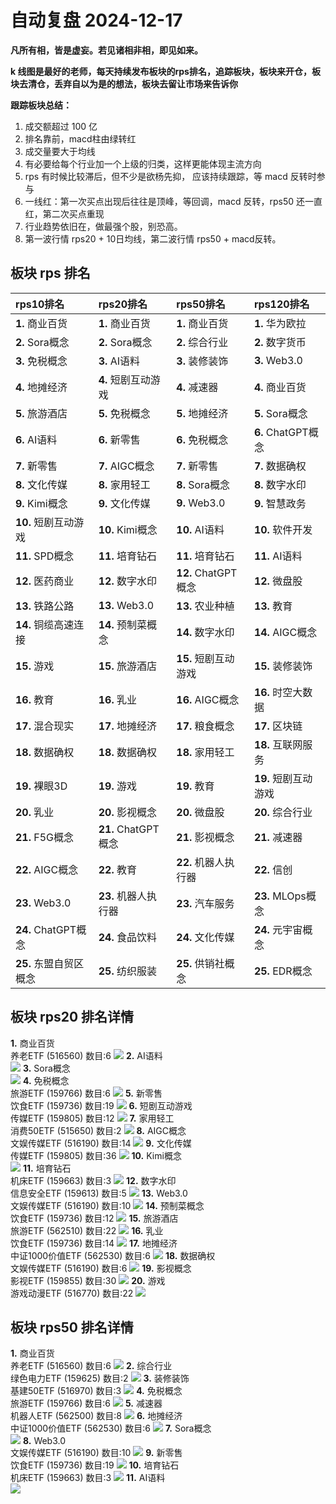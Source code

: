 # 自动复盘 2024-12-17

**凡所有相，皆是虚妄。若见诸相非相，即见如来。**

**k 线图是最好的老师，每天持续发布板块的rps排名，追踪板块，板块来开仓，板块去清仓，丢弃自以为是的想法，板块去留让市场来告诉你**
        
**跟踪板块总结：**
1. 成交额超过 100 亿
2. 排名靠前，macd柱由绿转红
3. 成交量要大于均线
4. 有必要给每个行业加一个上级的归类，这样更能体现主流方向
5. rps 有时候比较滞后，但不少是欲杨先抑， 应该持续跟踪，等 macd 反转时参与
6. 一线红：第一次买点出现后往往是顶峰，等回调，macd 反转，rps50 还一直红，第二次买点重现
7. 行业趋势依旧在，做最强个股，别恐高。
8. 第一波行情 rps20 + 10日均线，第二波行情 rps50 + macd反转。
        
## 板块 rps 排名
| rps10排名              | rps20排名            | rps50排名            | rps120排名           |
|:-----------------------|:---------------------|:---------------------|:---------------------|
| **1.** 商业百货        | **1.** 商业百货      | **1.** 商业百货      | **1.** 华为欧拉      |
| **2.** Sora概念        | **2.** Sora概念      | **2.** 综合行业      | **2.** 数字货币      |
| **3.** 免税概念        | **3.** AI语料        | **3.** 装修装饰      | **3.** Web3.0        |
| **4.** 地摊经济        | **4.** 短剧互动游戏  | **4.** 减速器        | **4.** 商业百货      |
| **5.** 旅游酒店        | **5.** 免税概念      | **5.** 地摊经济      | **5.** Sora概念      |
| **6.** AI语料          | **6.** 新零售        | **6.** 免税概念      | **6.** ChatGPT概念   |
| **7.** 新零售          | **7.** AIGC概念      | **7.** 新零售        | **7.** 数据确权      |
| **8.** 文化传媒        | **8.** 家用轻工      | **8.** Sora概念      | **8.** 数字水印      |
| **9.** Kimi概念        | **9.** 文化传媒      | **9.** Web3.0        | **9.** 智慧政务      |
| **10.** 短剧互动游戏   | **10.** Kimi概念     | **10.** AI语料       | **10.** 软件开发     |
| **11.** SPD概念        | **11.** 培育钻石     | **11.** 培育钻石     | **11.** AI语料       |
| **12.** 医药商业       | **12.** 数字水印     | **12.** ChatGPT概念  | **12.** 微盘股       |
| **13.** 铁路公路       | **13.** Web3.0       | **13.** 农业种植     | **13.** 教育         |
| **14.** 铜缆高速连接   | **14.** 预制菜概念   | **14.** 数字水印     | **14.** AIGC概念     |
| **15.** 游戏           | **15.** 旅游酒店     | **15.** 短剧互动游戏 | **15.** 装修装饰     |
| **16.** 教育           | **16.** 乳业         | **16.** AIGC概念     | **16.** 时空大数据   |
| **17.** 混合现实       | **17.** 地摊经济     | **17.** 粮食概念     | **17.** 区块链       |
| **18.** 数据确权       | **18.** 数据确权     | **18.** 家用轻工     | **18.** 互联网服务   |
| **19.** 裸眼3D         | **19.** 游戏         | **19.** 教育         | **19.** 短剧互动游戏 |
| **20.** 乳业           | **20.** 影视概念     | **20.** 微盘股       | **20.** 综合行业     |
| **21.** F5G概念        | **21.** ChatGPT概念  | **21.** 影视概念     | **21.** 减速器       |
| **22.** AIGC概念       | **22.** 教育         | **22.** 机器人执行器 | **22.** 信创         |
| **23.** Web3.0         | **23.** 机器人执行器 | **23.** 汽车服务     | **23.** MLOps概念    |
| **24.** ChatGPT概念    | **24.** 食品饮料     | **24.** 文化传媒     | **24.** 元宇宙概念   |
| **25.** 东盟自贸区概念 | **25.** 纺织服装     | **25.** 供销社概念   | **25.** EDR概念      |
## 板块 rps20 排名详情
**1.** 商业百货<br/>养老ETF (516560) 数目:6
 ![](https://sykent-blog-image.oss-cn-beijing.aliyuncs.com/quant/image/2024/12/1734422678003-tmp.jpg)
**2.** AI语料<br/>
 ![](https://sykent-blog-image.oss-cn-beijing.aliyuncs.com/quant/image/2024/12/1734422679455-tmp.jpg)
**3.** Sora概念<br/>
 ![](https://sykent-blog-image.oss-cn-beijing.aliyuncs.com/quant/image/2024/12/1734422680503-tmp.jpg)
**4.** 免税概念<br/>旅游ETF (159766) 数目:6
 ![](https://sykent-blog-image.oss-cn-beijing.aliyuncs.com/quant/image/2024/12/1734422681703-tmp.jpg)
**5.** 新零售<br/>饮食ETF (159736) 数目:19
 ![](https://sykent-blog-image.oss-cn-beijing.aliyuncs.com/quant/image/2024/12/1734422682629-tmp.jpg)
**6.** 短剧互动游戏<br/>传媒ETF (159805) 数目:12
 ![](https://sykent-blog-image.oss-cn-beijing.aliyuncs.com/quant/image/2024/12/1734422683718-tmp.jpg)
**7.** 家用轻工<br/>消费50ETF (515650) 数目:2
 ![](https://sykent-blog-image.oss-cn-beijing.aliyuncs.com/quant/image/2024/12/1734422684878-tmp.jpg)
**8.** AIGC概念<br/>文娱传媒ETF (516190) 数目:14
 ![](https://sykent-blog-image.oss-cn-beijing.aliyuncs.com/quant/image/2024/12/1734422685953-tmp.jpg)
**9.** 文化传媒<br/>传媒ETF (159805) 数目:36
 ![](https://sykent-blog-image.oss-cn-beijing.aliyuncs.com/quant/image/2024/12/1734422687037-tmp.jpg)
**10.** Kimi概念<br/>
 ![](https://sykent-blog-image.oss-cn-beijing.aliyuncs.com/quant/image/2024/12/1734422687921-tmp.jpg)
**11.** 培育钻石<br/>机床ETF (159663) 数目:3
 ![](https://sykent-blog-image.oss-cn-beijing.aliyuncs.com/quant/image/2024/12/1734422689168-tmp.jpg)
**12.** 数字水印<br/>信息安全ETF (159613) 数目:5
 ![](https://sykent-blog-image.oss-cn-beijing.aliyuncs.com/quant/image/2024/12/1734422690352-tmp.jpg)
**13.** Web3.0<br/>文娱传媒ETF (516190) 数目:10
 ![](https://sykent-blog-image.oss-cn-beijing.aliyuncs.com/quant/image/2024/12/1734422691453-tmp.jpg)
**14.** 预制菜概念<br/>饮食ETF (159736) 数目:12
 ![](https://sykent-blog-image.oss-cn-beijing.aliyuncs.com/quant/image/2024/12/1734422692520-tmp.jpg)
**15.** 旅游酒店<br/>旅游ETF (562510) 数目:22
 ![](https://sykent-blog-image.oss-cn-beijing.aliyuncs.com/quant/image/2024/12/1734422693671-tmp.jpg)
**16.** 乳业<br/>饮食ETF (159736) 数目:14
 ![](https://sykent-blog-image.oss-cn-beijing.aliyuncs.com/quant/image/2024/12/1734422694748-tmp.jpg)
**17.** 地摊经济<br/>中证1000价值ETF (562530) 数目:6
 ![](https://sykent-blog-image.oss-cn-beijing.aliyuncs.com/quant/image/2024/12/1734422695852-tmp.jpg)
**18.** 数据确权<br/>文娱传媒ETF (516190) 数目:6
 ![](https://sykent-blog-image.oss-cn-beijing.aliyuncs.com/quant/image/2024/12/1734422697081-tmp.jpg)
**19.** 影视概念<br/>影视ETF (159855) 数目:30
 ![](https://sykent-blog-image.oss-cn-beijing.aliyuncs.com/quant/image/2024/12/1734422698036-tmp.jpg)
**20.** 游戏<br/>游戏动漫ETF (516770) 数目:22
 ![](https://sykent-blog-image.oss-cn-beijing.aliyuncs.com/quant/image/2024/12/1734422699036-tmp.jpg)

## 板块 rps50 排名详情
**1.** 商业百货<br/>养老ETF (516560) 数目:6
 ![](https://sykent-blog-image.oss-cn-beijing.aliyuncs.com/quant/image/2024/12/1734422700903-tmp.jpg)
**2.** 综合行业<br/>绿色电力ETF (159625) 数目:2
 ![](https://sykent-blog-image.oss-cn-beijing.aliyuncs.com/quant/image/2024/12/1734422701948-tmp.jpg)
**3.** 装修装饰<br/>基建50ETF (516970) 数目:3
 ![](https://sykent-blog-image.oss-cn-beijing.aliyuncs.com/quant/image/2024/12/1734422702903-tmp.jpg)
**4.** 免税概念<br/>旅游ETF (159766) 数目:6
 ![](https://sykent-blog-image.oss-cn-beijing.aliyuncs.com/quant/image/2024/12/1734422703880-tmp.jpg)
**5.** 减速器<br/>机器人ETF (562500) 数目:8
 ![](https://sykent-blog-image.oss-cn-beijing.aliyuncs.com/quant/image/2024/12/1734422704801-tmp.jpg)
**6.** 地摊经济<br/>中证1000价值ETF (562530) 数目:6
 ![](https://sykent-blog-image.oss-cn-beijing.aliyuncs.com/quant/image/2024/12/1734422705776-tmp.jpg)
**7.** Sora概念<br/>
 ![](https://sykent-blog-image.oss-cn-beijing.aliyuncs.com/quant/image/2024/12/1734422706604-tmp.jpg)
**8.** Web3.0<br/>文娱传媒ETF (516190) 数目:10
 ![](https://sykent-blog-image.oss-cn-beijing.aliyuncs.com/quant/image/2024/12/1734422707521-tmp.jpg)
**9.** 新零售<br/>饮食ETF (159736) 数目:19
 ![](https://sykent-blog-image.oss-cn-beijing.aliyuncs.com/quant/image/2024/12/1734422708454-tmp.jpg)
**10.** 培育钻石<br/>机床ETF (159663) 数目:3
 ![](https://sykent-blog-image.oss-cn-beijing.aliyuncs.com/quant/image/2024/12/1734422709468-tmp.jpg)
**11.** AI语料<br/>
 ![](https://sykent-blog-image.oss-cn-beijing.aliyuncs.com/quant/image/2024/12/1734422710205-tmp.jpg)

